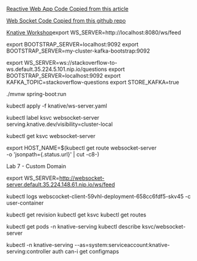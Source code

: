 [Reactive Web App Code Copied from this article](https://developer.okta.com/blog/2018/09/25/spring-webflux-websockets-react)

[Web Socket Code Copied from this github repo](https://github.com/marios-code-path/spring-web-sockets)

[Knative Workshop](https://docs.google.com/document/d/1QKjyWAJxZahQFUc8FkM_0gVtgDRUDgJq7zcJLiFjjjw/edit#)export WS_SERVER=http://localhost:8080/ws/feed


export BOOTSTRAP_SERVER=localhost:9092
export BOOTSTRAP_SERVER=my-cluster-kafka-bootstrap:9092

export WS_SERVER=ws://stackoverflow-to-ws.default.35.224.5.101.nip.io/questions
export BOOTSTRAP_SERVER=localhost:9092
export KAFKA_TOPIC=stackoverflow-questions
export STORE_KAFKA=true

./mvnw spring-boot:run

kubectl apply -f knative/ws-server.yaml

kubectl label ksvc websocket-server \
  serving.knative.dev/visibility=cluster-local

kubectl get ksvc websocket-server

export HOST_NAME=$(kubectl get route websocket-server \
  -o 'jsonpath={.status.url}' | cut -c8-)

Lab 7 - Custom Domain


export WS_SERVER=http://websocket-server.default.35.224.148.61.nip.io/ws/feed


kubectl logs webscocket-client-59vhl-deployment-658cc6fdf5-skv45 -c user-container

kubectl get revision
kubectl get ksvc
kubectl get routes

kubectl get pods -n knative-serving
kubectl describe ksvc/websocket-server


kubectl -n knative-serving --as=system:serviceaccount:knative-serving:controller auth can-i get configmaps